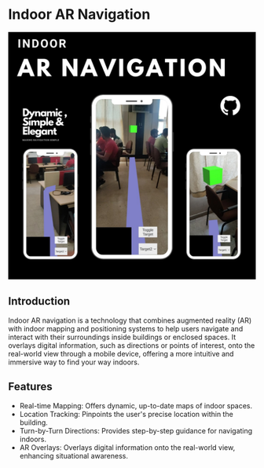
# Indoor AR Navigation

![alt text](https://github.com/AdityaMittal355/Indoor-AR-Navigation/blob/main/Output_AR/ar%20nav.jpg)

## Introduction

Indoor AR navigation is a technology that combines augmented reality (AR) with indoor mapping and positioning systems to help users navigate and interact with their surroundings inside buildings or enclosed spaces. It overlays digital information, such as directions or points of interest, onto the real-world view through a mobile device, offering a more intuitive and immersive way to find your way indoors.


## Features

- Real-time Mapping: Offers dynamic, up-to-date maps of indoor spaces.
- Location Tracking: Pinpoints the user's precise location within the building.
- Turn-by-Turn Directions: Provides step-by-step guidance for navigating indoors.
- AR Overlays: Overlays digital information onto the real-world view, enhancing situational awareness.

